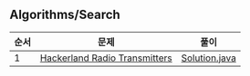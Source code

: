 ## Algorithms/Search
|순서|문제|풀이|
|---|---|---|
|1|[Hackerland Radio Transmitters](https://www.hackerrank.com/challenges/hackerland-radio-transmitters/problem)|[Solution.java](./Hackerland%20Radio%20Transmitters/Solution.java)|